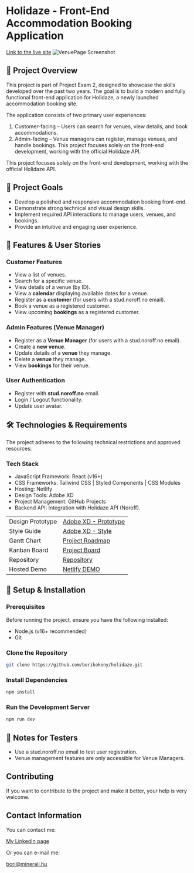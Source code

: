 # Holidaze - Front-End Accommodation Booking Application
<a href="https://holidaze-rentopia.netlify.app">Link to the live site</a>
![VenuePage Screenshot](https://github.com/user-attachments/assets/1c68d025-3708-4bb6-943b-0e6c3098d7c6)

## :pushpin: Project Overview
This project is part of Project Exam 2, designed to showcase the skills developed over the past two years. The goal is to build a modern and fully functional front-end application for Holidaze, a newly launched accommodation booking site.

The application consists of two primary user experiences:

1. Customer-facing – Users can search for venues, view details, and book accommodations.
2. Admin-facing – Venue managers can register, manage venues, and handle bookings.
This project focuses solely on the front-end development, working with the official Holidaze API.

This project focuses solely on the front-end development, working with the official Holidaze API.

## :dart: Project Goals
- Develop a polished and responsive accommodation booking front-end.
- Demonstrate strong technical and visual design skills.
- Implement required API interactions to manage users, venues, and bookings.
- Provide an intuitive and engaging user experience.

## :book:  Features & User Stories
### Customer Features
- View a list of venues.
- Search for a specific venue.
- View details of a venue (by ID).
- View a **calendar** displaying available dates for a venue.
- Register as a **customer** (for users with a stud.noroff.no email).
- Book a venue as a registered customer.
- View upcoming **bookings** as a registered customer.

### Admin Features (Venue Manager)
- Register as a **Venue Manager** (for users with a stud.noroff.no email).
- Create a **new venue**.
- Update details of a **venue** they manage.
- Delete a **venue** they manage.
- View **bookings** for their venue.

### User Authentication
- Register with **stud.noroff.no** email.
- Login / Logout functionality.
- Update user avatar.

## :hammer_and_wrench: Technologies & Requirements
The project adheres to the following technical restrictions and approved resources:

### Tech Stack
- JavaScript Framework: React (v16+)
- CSS Frameworks: Tailwind CSS | Styled Components | CSS Modules
- Hosting: Netlify
- Design Tools: Adobe XD 
- Project Management: GitHub Projects
- Backend API: Integration with Holidaze API (Noroff).

<table>
  <tbody>
    <tr>
      <td>Design Prototype</td>
      <td><a href="https://xd.adobe.com/view/cd944fe3-8694-4d34-b42e-13e7c64096b0-98c7/">Adobe XD - Prototype</a></td>
    </tr>
    <tr>
      <td>Style Guide</td>
      <td><a href="https://xd.adobe.com/view/ca48dd4f-bb5e-4e19-b0b0-8d0bafaebaaf-9f1b/">Adobe XD - Style</a></td>
    </tr>
    <tr>
      <td>Gantt Chart</td>
      <td><a href="https://github.com/users/borikokeny/projects/9/views/1?layout=table&sortedBy%5Bdirection%5D=asc&sortedBy%5BcolumnId%5D=140233371&visibleFields=%5B%22Title%22%2C%22Status%22%2C140233370%2C140233371%2C140233369%5D">Project Roadmap</a></td>
    </tr>
    <tr>
      <td>Kanban Board</td>
      <td><a href="https://github.com/users/borikokeny/projects/9/views/2?layout=board">Project Board</a></td>
    </tr>
    <tr>
      <td>Repository</td>
      <td><a href="https://github.com/borikokeny/Holidaze-Project-Exam-2">Repository</a></td>
    </tr>
      <tr>
      <td>Hosted Demo</td>
      <td><a href="https://holidaze-rentopia.netlify.app/">Netlify DEMO</a></td>
    </tr>
  </tbody>
</table>

## :rocket: Setup & Installation
### Prerequisites
Before running the project, ensure you have the following installed:
- Node.js (v16+ recommended)
- Git
### Clone the Repository
```sh
git clone https://github.com/borikokeny/holidaze.git
```
### Install Dependencies
```sh
npm install
```
### Run the Development Server
```sh
npm run dev
```
## :pushpin: Notes for Testers
- Use a stud.noroff.no email to test user registration.
- Venue management features are only accessible for Venue Managers.

## Contributing
If you want to contribute to the project and make it better, your help is very welcome.

## Contact Information
You can contact me:

<a href="https://www.linkedin.com/in/bori-kokeny-7070008a/">My LinkedIn page</a>

Or you can e-mail me:

bori@minerali.hu



